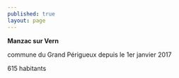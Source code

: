 ```yaml
---
published: true
layout: page
---
```



**Manzac sur Vern**

commune du Grand Périgueux depuis le 1er janvier 2017

615 habitants
